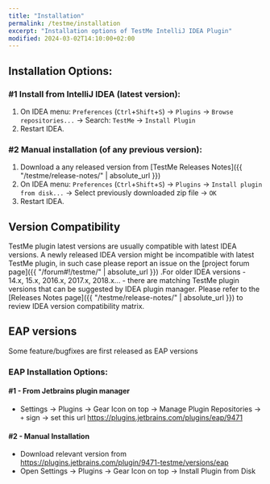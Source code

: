 ```yaml
---
title: "Installation"
permalink: /testme/installation
excerpt: "Installation options of TestMe IntelliJ IDEA Plugin"
modified: 2024-03-02T14:10:00+02:00
---
```


## Installation Options:

### #1 Install from IntelliJ IDEA (latest version):

  1. On IDEA menu: `Preferences` (`Ctrl`+`Shift`+`S`) -> `Plugins` -> `Browse repositories...` -> Search: `TestMe` -> `Install Plugin`
  2. Restart IDEA.

### #2 Manual installation (of any previous version):

  1. Download a any released version from [TestMe Releases Notes]({{ "/testme/release-notes/" | absolute_url }})
  1. On IDEA menu: `Preferences` (`Ctrl`+`Shift`+`S`) -> `Plugins` -> `Install plugin from disk...` -> Select previously downloaded zip file -> `OK`
  2. Restart IDEA.

## Version Compatibility

TestMe plugin latest versions are usually compatible with latest IDEA versions. A newly released IDEA version might be incompatible with latest TestMe plugin, in such case please report an issue on the [project forum page]({{ "/forum#!/testme/" | absolute_url }}) .For older IDEA versions - 14.x, 15.x, 2016.x, 2017.x, 2018.x... - there are matching TestMe plugin versions that can be suggested by IDEA plugin manager.
Please refer to the [Releases Notes page]({{ "/testme/release-notes/" | absolute_url }}) to review IDEA version compatibility matrix.

## EAP versions

Some feature/bugfixes are first released as EAP versions 

### EAP Installation Options:

#### #1 - From Jetbrains plugin manager
- Settings -> Plugins -> Gear Icon on top -> Manage Plugin Repositories -> `+` sign -> set this url https://plugins.jetbrains.com/plugins/eap/9471

#### #2 - Manual Installation
- Download relevant version from https://plugins.jetbrains.com/plugin/9471-testme/versions/eap 
- Open Settings -> Plugins -> Gear Icon on top -> Install Plugin from Disk
